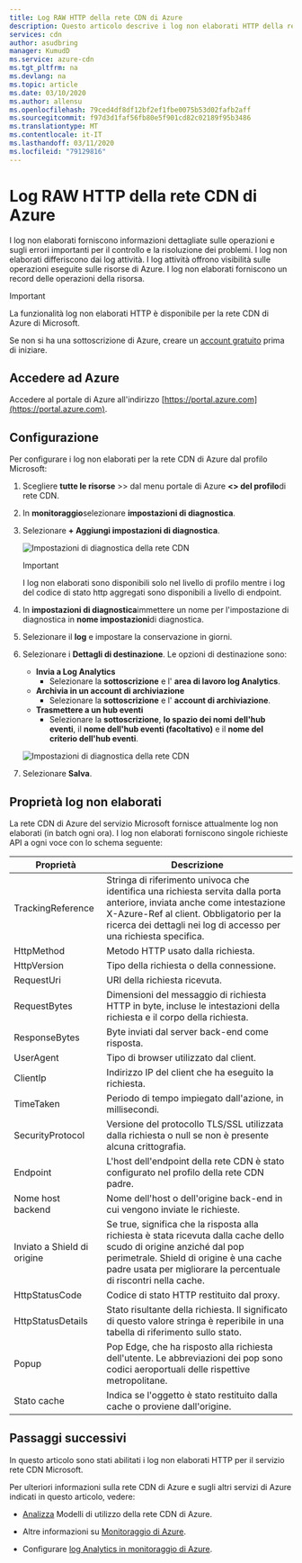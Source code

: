 ```yaml
---
title: Log RAW HTTP della rete CDN di Azure
description: Questo articolo descrive i log non elaborati HTTP della rete CDN di Azure.
services: cdn
author: asudbring
manager: KumudD
ms.service: azure-cdn
ms.tgt_pltfrm: na
ms.devlang: na
ms.topic: article
ms.date: 03/10/2020
ms.author: allensu
ms.openlocfilehash: 79ced4df8df12bf2ef1fbe0075b53d02fafb2aff
ms.sourcegitcommit: f97d3d1faf56fb80e5f901cd82c02189f95b3486
ms.translationtype: MT
ms.contentlocale: it-IT
ms.lasthandoff: 03/11/2020
ms.locfileid: "79129816"
---
```

# <a name="azure-cdn-http-raw-logs"></a>Log RAW HTTP della rete CDN di Azure
I log non elaborati forniscono informazioni dettagliate sulle operazioni e sugli errori importanti per il controllo e la risoluzione dei problemi. I log non elaborati differiscono dai log attività. I log attività offrono visibilità sulle operazioni eseguite sulle risorse di Azure. I log non elaborati forniscono un record delle operazioni della risorsa.

> [!IMPORTANT]
> La funzionalità log non elaborati HTTP è disponibile per la rete CDN di Azure di Microsoft.

Se non si ha una sottoscrizione di Azure, creare un [account gratuito](https://azure.microsoft.com/free/?WT.mc_id=A261C142F) prima di iniziare. 

## <a name="sign-in-to-azure"></a>Accedere ad Azure

Accedere al portale di Azure all'indirizzo [https://portal.azure.com](https://portal.azure.com).

## <a name="configuration"></a>Configurazione

Per configurare i log non elaborati per la rete CDN di Azure dal profilo Microsoft: 

1. Scegliere **tutte le risorse** >> dal menu portale di Azure **\<> del profilo**di rete CDN.

2. In **monitoraggio**selezionare **impostazioni di diagnostica**.

3. Selezionare **+ Aggiungi impostazioni di diagnostica**.

    ![Impostazioni di diagnostica della rete CDN](./media/cdn-raw-logs/raw-logs-01.png)

    > [!IMPORTANT]
    > I log non elaborati sono disponibili solo nel livello di profilo mentre i log del codice di stato http aggregati sono disponibili a livello di endpoint.

4. In **impostazioni di diagnostica**immettere un nome per l'impostazione di diagnostica in **nome impostazioni**di diagnostica.

5. Selezionare il **log** e impostare la conservazione in giorni.

6. Selezionare i **Dettagli di destinazione**. Le opzioni di destinazione sono:
    * **Invia a Log Analytics**
        * Selezionare la **sottoscrizione** e l' **area di lavoro log Analytics**.
    * **Archivia in un account di archiviazione**
        * Selezionare la **sottoscrizione** e l' **account di archiviazione**.
    * **Trasmettere a un hub eventi**
        * Selezionare la **sottoscrizione**, **lo spazio dei nomi dell'hub eventi**, il **nome dell'hub eventi (facoltativo)** e il **nome del criterio dell'hub eventi**.

    ![Impostazioni di diagnostica della rete CDN](./media/cdn-raw-logs/raw-logs-02.png)

7. Selezionare **Salva**.

## <a name="raw-logs-properties"></a>Proprietà log non elaborati

La rete CDN di Azure del servizio Microsoft fornisce attualmente log non elaborati (in batch ogni ora). I log non elaborati forniscono singole richieste API a ogni voce con lo schema seguente: 

| Proprietà              | Descrizione                                                                                                                                                                                          |
|-----------------------|------------------------------------------------------------------------------------------------------------------------------------------------------------------------------------------------------|
| TrackingReference     | Stringa di riferimento univoca che identifica una richiesta servita dalla porta anteriore, inviata anche come intestazione X-Azure-Ref al client. Obbligatorio per la ricerca dei dettagli nei log di accesso per una richiesta specifica. |
| HttpMethod            | Metodo HTTP usato dalla richiesta.                                                                                                                                                                     |
| HttpVersion           | Tipo della richiesta o della connessione.                                                                                                                                                                   |
| RequestUri            | URI della richiesta ricevuta.                                                                                                                                                                         |
| RequestBytes          | Dimensioni del messaggio di richiesta HTTP in byte, incluse le intestazioni della richiesta e il corpo della richiesta.                                                                                                   |
| ResponseBytes         | Byte inviati dal server back-end come risposta.                                                                                                                                                    |
| UserAgent             | Tipo di browser utilizzato dal client.                                                                                                                                                               |
| ClientIp              | Indirizzo IP del client che ha eseguito la richiesta.                                                                                                                                                  |
| TimeTaken             | Periodo di tempo impiegato dall'azione, in millisecondi.                                                                                                                                            |
| SecurityProtocol      | Versione del protocollo TLS/SSL utilizzata dalla richiesta o null se non è presente alcuna crittografia.                                                                                                                           |
| Endpoint              | L'host dell'endpoint della rete CDN è stato configurato nel profilo della rete CDN padre.                                                                                                                                   |
| Nome host backend     | Nome dell'host o dell'origine back-end in cui vengono inviate le richieste.                                                                                                                                |
| Inviato a Shield di origine | Se true, significa che la risposta alla richiesta è stata ricevuta dalla cache dello scudo di origine anziché dal pop perimetrale. Shield di origine è una cache padre usata per migliorare la percentuale di riscontri nella cache.                                       |
| HttpStatusCode        | Codice di stato HTTP restituito dal proxy.                                                                                                                                                        |
| HttpStatusDetails     | Stato risultante della richiesta. Il significato di questo valore stringa è reperibile in una tabella di riferimento sullo stato.                                                                                              |
| Popup                   | Pop Edge, che ha risposto alla richiesta dell'utente. Le abbreviazioni dei pop sono codici aeroportuali delle rispettive metropolitane.                                                                                   |
| Stato cache          | Indica se l'oggetto è stato restituito dalla cache o proviene dall'origine.                                                                                                             |

## <a name="next-steps"></a>Passaggi successivi
In questo articolo sono stati abilitati i log non elaborati HTTP per il servizio rete CDN Microsoft.

Per ulteriori informazioni sulla rete CDN di Azure e sugli altri servizi di Azure indicati in questo articolo, vedere:

* [Analizza](cdn-log-analysis.md) Modelli di utilizzo della rete CDN di Azure.

* Altre informazioni su [Monitoraggio di Azure](https://docs.microsoft.com/azure/azure-monitor/overview).

* Configurare [log Analytics in monitoraggio di Azure](https://docs.microsoft.com/azure/azure-monitor/log-query/get-started-portal).